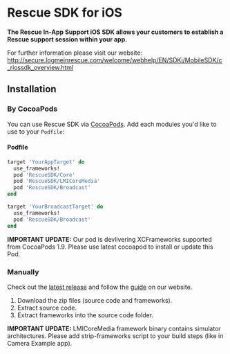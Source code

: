 # Rescue SDK for iOS

**The Rescue In-App Support iOS SDK allows your customers to establish a Rescue support session within your app.**

For further information please visit our website: http://secure.logmeinrescue.com/welcome/webhelp/EN/SDKi/MobileSDK/c_riossdk_overview.html

## Installation

### By CocoaPods

You can use Rescue SDK via [CocoaPods](http://cocoapods.org). Add each modules you'd like to use to your `Podfile`:

#### Podfile

```ruby
target 'YourAppTarget' do
  use_frameworks!
  pod 'RescueSDK/Core'
  pod 'RescueSDK/LMICoreMedia'
  pod 'RescueSDK/Broadcast'
end

target 'YourBroadcastTarget' do
  use_frameworks!
  pod 'RescueSDK/Broadcast'
end

```

**IMPORTANT UPDATE:** Our pod is devlivering XCFrameworks supported from CocoaPods 1.9. Please use latest cocoapod to install or update this Pod.

### Manually

Check out the [latest release](https://github.com/LogmeinRescue/iOS-SDK/releases/latest) and follow the [guide](http://secure.logmeinrescue.com/welcome/webhelp/EN/SDKi/MobileSDK/c_riossdk_overview.html) on our website.


1. Download the zip files (source code and frameworks). 
2. Extract source code.
3. Extract frameworks into the source code folder.

**IMPORTANT UPDATE:** LMICoreMedia framework binary contains simulator architectures. Please add strip-frameworks script to your build steps (like in Camera Example app). 
